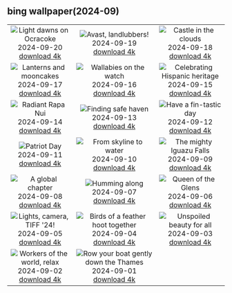 ## bing wallpaper(2024-09)

|  |  |  |
| :----: | :----: | :----: |
| ![Light dawns on Ocracoke](https://cn.bing.com/th?id=OHR.OcracokeLight_EN-US3638306974_UHD.jpg&pid=hp&w=384&h=216&rs=1&c=4) <br/>2024-09-20 [download 4k](https://cn.bing.com/th?id=OHR.OcracokeLight_EN-US3638306974_UHD.jpg)| ![Avast, landlubbers!](https://cn.bing.com/th?id=OHR.PiratePlayground_EN-US3254868743_UHD.jpg&pid=hp&w=384&h=216&rs=1&c=4) <br/>2024-09-19 [download 4k](https://cn.bing.com/th?id=OHR.PiratePlayground_EN-US3254868743_UHD.jpg)| ![Castle in the clouds](https://cn.bing.com/th?id=OHR.GujoHachiman_EN-US5502837623_UHD.jpg&pid=hp&w=384&h=216&rs=1&c=4) <br/>2024-09-18 [download 4k](https://cn.bing.com/th?id=OHR.GujoHachiman_EN-US5502837623_UHD.jpg)|
| ![Lanterns and mooncakes](https://cn.bing.com/th?id=OHR.MidAutumnSingapore_EN-US5283310908_UHD.jpg&pid=hp&w=384&h=216&rs=1&c=4) <br/>2024-09-17 [download 4k](https://cn.bing.com/th?id=OHR.MidAutumnSingapore_EN-US5283310908_UHD.jpg)| ![Wallabies on the watch](https://cn.bing.com/th?id=OHR.SunriseWallabies_EN-US5210230008_UHD.jpg&pid=hp&w=384&h=216&rs=1&c=4) <br/>2024-09-16 [download 4k](https://cn.bing.com/th?id=OHR.SunriseWallabies_EN-US5210230008_UHD.jpg)| ![Celebrating Hispanic heritage](https://cn.bing.com/th?id=OHR.BalboaPark_EN-US5050015037_UHD.jpg&pid=hp&w=384&h=216&rs=1&c=4) <br/>2024-09-15 [download 4k](https://cn.bing.com/th?id=OHR.BalboaPark_EN-US5050015037_UHD.jpg)|
| ![Radiant Rapa Nui](https://cn.bing.com/th?id=OHR.RapaNuiSunrise_EN-US4872610843_UHD.jpg&pid=hp&w=384&h=216&rs=1&c=4) <br/>2024-09-14 [download 4k](https://cn.bing.com/th?id=OHR.RapaNuiSunrise_EN-US4872610843_UHD.jpg)| ![Finding safe haven](https://cn.bing.com/th?id=OHR.PointReyes_EN-US4731803211_UHD.jpg&pid=hp&w=384&h=216&rs=1&c=4) <br/>2024-09-13 [download 4k](https://cn.bing.com/th?id=OHR.PointReyes_EN-US4731803211_UHD.jpg)| ![Have a fin-tastic day](https://cn.bing.com/th?id=OHR.DolphinReunion_EN-US4598756391_UHD.jpg&pid=hp&w=384&h=216&rs=1&c=4) <br/>2024-09-12 [download 4k](https://cn.bing.com/th?id=OHR.DolphinReunion_EN-US4598756391_UHD.jpg)|
| ![Patriot Day](https://cn.bing.com/th?id=OHR.ManhattanMemorial_EN-US4528393468_UHD.jpg&pid=hp&w=384&h=216&rs=1&c=4) <br/>2024-09-11 [download 4k](https://cn.bing.com/th?id=OHR.ManhattanMemorial_EN-US4528393468_UHD.jpg)| ![From skyline to water](https://cn.bing.com/th?id=OHR.BridgeLisbon_EN-US4458392664_UHD.jpg&pid=hp&w=384&h=216&rs=1&c=4) <br/>2024-09-10 [download 4k](https://cn.bing.com/th?id=OHR.BridgeLisbon_EN-US4458392664_UHD.jpg)| ![The mighty Iguazu Falls](https://cn.bing.com/th?id=OHR.IguazuRainbow_EN-US4361499337_UHD.jpg&pid=hp&w=384&h=216&rs=1&c=4) <br/>2024-09-09 [download 4k](https://cn.bing.com/th?id=OHR.IguazuRainbow_EN-US4361499337_UHD.jpg)|
| ![A global chapter](https://cn.bing.com/th?id=OHR.StockholmLibrary_EN-US4140921886_UHD.jpg&pid=hp&w=384&h=216&rs=1&c=4) <br/>2024-09-08 [download 4k](https://cn.bing.com/th?id=OHR.StockholmLibrary_EN-US4140921886_UHD.jpg)| ![Humming along](https://cn.bing.com/th?id=OHR.SantaCruzHummer_EN-US4047958707_UHD.jpg&pid=hp&w=384&h=216&rs=1&c=4) <br/>2024-09-07 [download 4k](https://cn.bing.com/th?id=OHR.SantaCruzHummer_EN-US4047958707_UHD.jpg)| ![Queen of the Glens](https://cn.bing.com/th?id=OHR.GlenariffPark_EN-US3914128007_UHD.jpg&pid=hp&w=384&h=216&rs=1&c=4) <br/>2024-09-06 [download 4k](https://cn.bing.com/th?id=OHR.GlenariffPark_EN-US3914128007_UHD.jpg)|
| ![Lights, camera, TIFF '24!](https://cn.bing.com/th?id=OHR.TIFF2024_EN-US9586964456_UHD.jpg&pid=hp&w=384&h=216&rs=1&c=4) <br/>2024-09-05 [download 4k](https://cn.bing.com/th?id=OHR.TIFF2024_EN-US9586964456_UHD.jpg)| ![Birds of a feather hoot together](https://cn.bing.com/th?id=OHR.DuskyOwls_EN-US9845705930_UHD.jpg&pid=hp&w=384&h=216&rs=1&c=4) <br/>2024-09-04 [download 4k](https://cn.bing.com/th?id=OHR.DuskyOwls_EN-US9845705930_UHD.jpg)| ![Unspoiled beauty for all](https://cn.bing.com/th?id=OHR.AlpineLakes_EN-US9676616320_UHD.jpg&pid=hp&w=384&h=216&rs=1&c=4) <br/>2024-09-03 [download 4k](https://cn.bing.com/th?id=OHR.AlpineLakes_EN-US9676616320_UHD.jpg)|
| ![Workers of the world, relax](https://cn.bing.com/th?id=OHR.KansasMural_EN-US9504361321_UHD.jpg&pid=hp&w=384&h=216&rs=1&c=4) <br/>2024-09-02 [download 4k](https://cn.bing.com/th?id=OHR.KansasMural_EN-US9504361321_UHD.jpg)| ![Row your boat gently down the Thames](https://cn.bing.com/th?id=OHR.ThamesLondon_EN-US9385705885_UHD.jpg&pid=hp&w=384&h=216&rs=1&c=4) <br/>2024-09-01 [download 4k](https://cn.bing.com/th?id=OHR.ThamesLondon_EN-US9385705885_UHD.jpg)|
